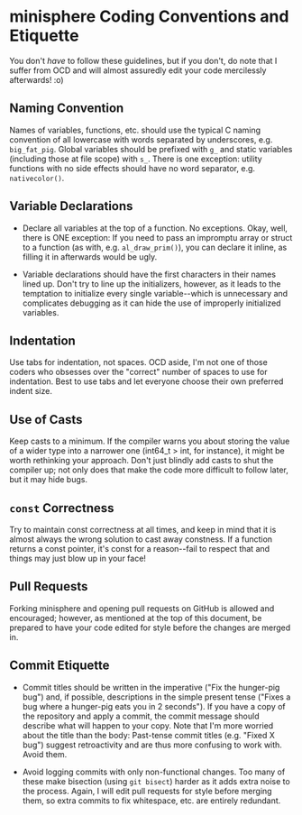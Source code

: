 minisphere Coding Conventions and Etiquette
===========================================

You don't *have* to follow these guidelines, but if you don't, do note
that I suffer from OCD and will almost assuredly edit your code
mercilessly afterwards! :o) 

Naming Convention
-----------------
Names of variables, functions, etc. should use the typical C naming
convention of all lowercase with words separated by underscores, e.g.
`big_fat_pig`. Global variables should be prefixed with `g_` and static
variables (including those at file scope) with `s_`. There is one
exception: utility functions with no side effects should have no word
separator, e.g. `nativecolor()`.

Variable Declarations
---------------------
* Declare all variables at the top of a function. No exceptions. Okay,
  well, there is ONE exception: If you need to pass an impromptu array
  or struct to a function (as with, e.g. `al_draw_prim()`), you can
  declare it inline, as filling it in afterwards would be ugly.

* Variable declarations should have the first characters in their names
  lined up. Don't try to line up the initializers, however, as it leads
  to the temptation to initialize every single variable--which is
  unnecessary and complicates debugging as it can hide the use of
  improperly initialized variables.

Indentation
-----------
Use tabs for indentation, not spaces. OCD aside, I'm not one of those
coders who obsesses over the "correct" number of spaces to use for
indentation. Best to use tabs and let everyone choose their own
preferred indent size.

Use of Casts
------------
Keep casts to a minimum. If the compiler warns you about storing the
value of a wider type into a narrower one (int64_t > int, for instance),
it might be worth rethinking your approach.  Don't just blindly add
casts to shut the compiler up; not only does that make the code more
difficult to follow later, but it may hide bugs.

`const` Correctness
-------------------
Try to maintain const correctness at all times, and keep in mind that
it is almost always the wrong solution to cast away constness. If a
function returns a const pointer, it's const for a reason--fail to
respect that and things may just blow up in your face!

Pull Requests
-------------
Forking minisphere and opening pull requests on GitHub is allowed and
encouraged; however, as mentioned at the top of this document, be
prepared to have your code edited for style before the changes are
merged in.

Commit Etiquette
----------------
* Commit titles should be written in the imperative ("Fix the hunger-pig
  bug") and, if possible, descriptions in the simple present tense
  ("Fixes a bug where a hunger-pig eats you in 2 seconds"). If you have
  a copy of the repository and apply a commit, the commit message should
  describe what will happen to your copy. Note that I'm more worried
  about the title than the body: Past-tense commit titles (e.g. "Fixed
  X bug") suggest retroactivity and are thus more confusing to work
  with. Avoid them.

* Avoid logging commits with only non-functional changes. Too many of
  these make bisection (using `git bisect`) harder as it adds extra
  noise to the process. Again, I will edit pull requests for style
  before merging them, so extra commits to fix whitespace, etc. are
  entirely redundant.
